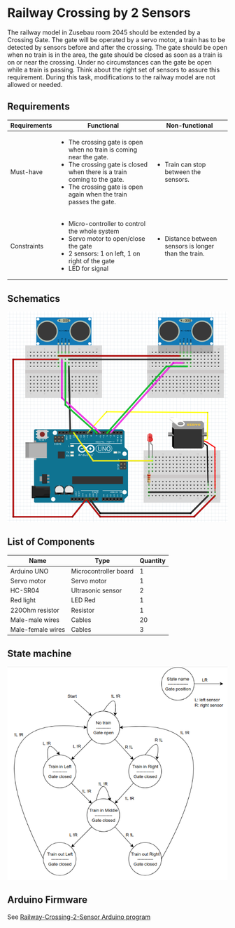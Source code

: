 # Railway Crossing by 2 Sensors
The railway model in Zusebau room 2045 should be extended by a Crossing Gate. The gate will be operated by a servo motor, a train has to be detected by sensors before and after the crossing. The gate should be open when no train is in the area, the gate should be closed as soon as a train is on or near the crossing. Under no circumstances can the gate be open while a train is passing. Think about the right set of sensors to assure this requirement. During this task, modifications to the railway model are not allowed or needed.


## Requirements
Requirements | Functional | Non-functional
------------ | ---------- | --------------
Must-have | <ul><li>The crossing gate is open when no train is coming near the gate.</li><li>The crossing gate is closed when there is a train coming to the gate.</li><li>The crossing gate is open again when the train passes the gate.</li></ul> | <ul><li>Train can stop between the sensors.</li></ul>
Constraints | <ul><li>Micro-controller to control the whole system</li><li>Servo motor to open/close the gate</li><li>2 sensors: 1 on left, 1 on right of the gate</li><li>LED for signal</li></ul> | <ul><li>Distance between sensors is longer than the train.</li></ul>


## Schematics
![Railway Crossing Schematics](media/schematics.png)


## List of Components
Name | Type | Quantity
---- | ---- | --------
Arduino UNO | Microcontroller board | 1
Servo motor | Servo motor | 1
HC-SR04 | Ultrasonic sensor | 2
Red light | LED Red | 1
220Ohm resistor | Resistor | 1
Male-male wires | Cables | 20
Male-female wires | Cables | 3


## State machine
![State machine](media/state-machine.png)


## Arduino Firmware
See [Railway-Crossing-2-Sensor Arduino program](https://github.com/TuanANg/railway-crossing/blob/2-sensor/firmware/railwayCrossing_firmWare.ino)